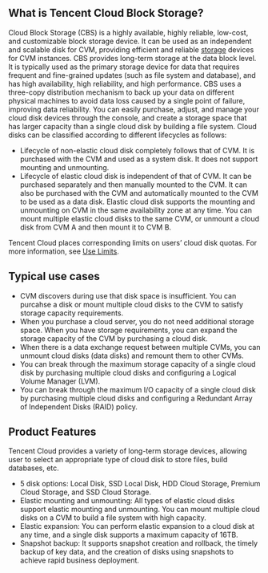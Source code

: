 ## What is Tencent Cloud Block Storage?
Cloud Block Storage (CBS) is a highly available, highly reliable, low-cost, and customizable block storage device. It can be used as an independent and scalable disk for CVM, providing efficient and reliable [storage](https://intl.cloud.tencent.com/document/product/213/4952) devices for CVM instances. CBS provides long-term storage at the data block level. It is typically used as the primary storage device for data that requires frequent and fine-grained updates (such as file system and database), and has high availability, high reliability, and high performance. CBS uses a three-copy distribution mechanism to back up your data on different physical machines to avoid data loss caused by a single point of failure, improving data reliability.
You can easily purchase, adjust, and manage your cloud disk devices through the console, and create a storage space that has larger capacity than a single cloud disk by building a file system. Cloud disks can be classified according to different lifecycles as follows:

- Lifecycle of non-elastic cloud disk completely follows that of CVM. It is purchased with the CVM and used as a system disk. It does not support mounting and unmounting.
- Lifecycle of elastic cloud disk is independent of that of CVM. It can be purchased separately and then manually mounted to the CVM. It can also be purchased with the CVM and automatically mounted to the CVM to be used as a data disk. Elastic cloud disk supports the mounting and unmounting on CVM in the same availability zone at any time. You can mount multiple elastic cloud disks to the same CVM, or unmount a cloud disk from CVM A and then mount it to CVM B.

Tencent Cloud places corresponding limits on users’ cloud disk quotas. For more information, see [Use Limits](https://intl.cloud.tencent.com/document/product/362/5145).

## Typical use cases
- CVM discovers during use that disk space is insufficient. You can purcahse a disk or mount multiple cloud disks to the CVM to satisfy storage capacity requirements.
- When you purchase a cloud server, you do not need additional storage space. When you have storage requirements, you can expand the storage capacity of the CVM by purchasing a cloud disk.
- When there is a data exchange request between multiple CVMs, you can unmount cloud disks (data disks) and remount them to other CVMs.
- You can break through the maximum storage capacity of a single cloud disk by purchasing multiple cloud disks and configuring a Logical Volume Manager (LVM).
- You can break through the maximum I/O capacity of a single cloud disk by purchasing multiple cloud disks and configuring a Redundant Array of Independent Disks (RAID) policy.

## Product Features
Tencent Cloud provides a variety of long-term storage devices, allowing user to select an appropriate type of cloud disk to store files, build databases, etc.
- 5 disk options: Local Disk, SSD Local Disk, HDD Cloud Storage, Premium Cloud Storage, and SSD Cloud Storage.
- Elastic mounting and unmounting: All types of elastic cloud disks support elastic mounting and unmounting. You can mount multiple cloud disks on a CVM to build a file system with high capacity.
- Elastic expansion: You can perform elastic expansion to a cloud disk at any time, and a single disk supports a maximum capacity of 16TB.
- Snapshot backup: It supports snapshot creation and rollback, the timely backup of key data, and the creation of disks using snapshots to achieve rapid business deployment.
